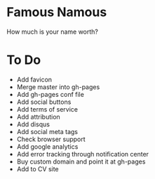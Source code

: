 Famous Namous
=============
How much is your name worth?

To Do
=====

* Add favicon
* Merge master into gh-pages
* Add gh-pages conf file
* Add social buttons
* Add terms of service
* Add attribution
* Add disqus
* Add social meta tags
* Check browser support
* Add google analytics
* Add error tracking through notification center
* Buy custom domain and point it at gh-pages
* Add to CV site